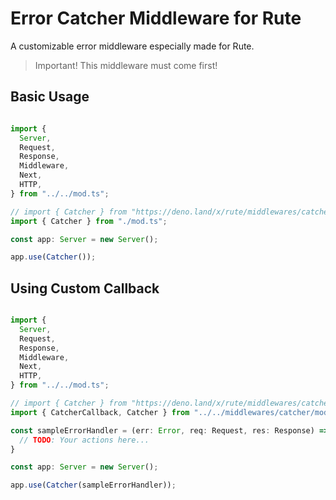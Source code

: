 # Error Catcher Middleware for Rute

A customizable error middleware especially made for Rute.

> Important! This middleware must come first!


## Basic Usage

```ts

import {
  Server,
  Request,
  Response,
  Middleware,
  Next,
  HTTP,
} from "../../mod.ts";

// import { Catcher } from "https://deno.land/x/rute/middlewares/catcher/mod.ts"
import { Catcher } from "./mod.ts";

const app: Server = new Server();

app.use(Catcher());

```

## Using Custom Callback

```ts

import {
  Server,
  Request,
  Response,
  Middleware,
  Next,
  HTTP,
} from "../../mod.ts";

// import { Catcher } from "https://deno.land/x/rute/middlewares/catcher/mod.ts"
import { CatcherCallback, Catcher } from "../../middlewares/catcher/mod.ts";

const sampleErrorHandler = (err: Error, req: Request, res: Response) => {
  // TODO: Your actions here...
}

const app: Server = new Server();

app.use(Catcher(sampleErrorHandler));

```